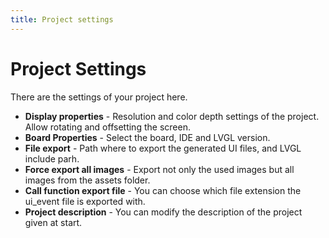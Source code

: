 ```yaml
---
title: Project settings
---
```


# Project Settings

There are the settings of your project here.

- **Display properties** - Resolution and color depth settings of the project. Allow rotating and offsetting the screen.
- **Board Properties** - Select the board, IDE and LVGL version.
- **File export** - Path where to export the generated UI files, and LVGL include parh.
- **Force export all images** - Export not only the used images but all images from the assets folder.
- **Call function export file** - You can choose which file extension the ui_event file is exported with.
- **Project description** - You can modify the description of the project given at start.
